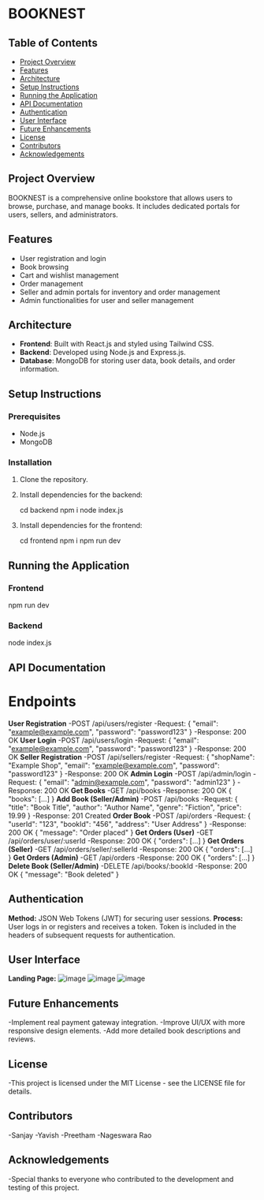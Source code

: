 # BOOKNEST

## Table of Contents
- [Project Overview](#project-overview)
- [Features](#features)
- [Architecture](#architecture)
- [Setup Instructions](#setup-instructions)
- [Running the Application](#running-the-application)
- [API Documentation](#api-documentation)
- [Authentication](#authentication)
- [User Interface](#user-interface)
- [Future Enhancements](#future-enhancements)
- [License](#license)
- [Contributors](#contributors)
- [Acknowledgements](#acknowledgements)

## Project Overview
BOOKNEST is a comprehensive online bookstore that allows users to browse, purchase, and manage books. It includes dedicated portals for users, sellers, and administrators.

## Features
- User registration and login
- Book browsing
- Cart and wishlist management
- Order management
- Seller and admin portals for inventory and order management
- Admin functionalities for user and seller management

## Architecture
- **Frontend**: Built with React.js and styled using Tailwind CSS.
- **Backend**: Developed using Node.js and Express.js.
- **Database**: MongoDB for storing user data, book details, and order information.

## Setup Instructions
### Prerequisites
- Node.js
- MongoDB

### Installation
1. Clone the repository.
2. Install dependencies for the backend:
   
   cd backend
   npm i
   node index.js
3. Install dependencies for the frontend:

   cd frontend
   npm i
   npm run dev
## Running the Application
### Frontend
   npm run dev
### Backend
   node index.js
## API Documentation
# Endpoints
**User Registration**
 -POST /api/users/register
 -Request: { "email": "example@example.com", "password": "password123" }
 -Response: 200 OK
**User Login**
 -POST /api/users/login
 -Request: { "email": "example@example.com", "password": "password123" }
 -Response: 200 OK
**Seller Registration**
 -POST /api/sellers/register
 -Request: { "shopName": "Example Shop", "email": "example@example.com", "password": "password123" }
 -Response: 200 OK
**Admin Login**
 -POST /api/admin/login
 -Request: { "email": "admin@example.com", "password": "admin123" }
 -Response: 200 OK
**Get Books**
 -GET /api/books
 -Response: 200 OK { "books": [...] }
**Add Book (Seller/Admin)**
 -POST /api/books
 -Request: { "title": "Book Title", "author": "Author Name", "genre": "Fiction", "price": 19.99 }
 -Response: 201 Created
**Order Book**
 -POST /api/orders
 -Request: { "userId": "123", "bookId": "456", "address": "User Address" }
 -Response: 200 OK { "message": "Order placed" }
**Get Orders (User)**
 -GET /api/orders/user/:userId
 -Response: 200 OK { "orders": [...] }
**Get Orders (Seller)**
 -GET /api/orders/seller/:sellerId
 -Response: 200 OK { "orders": [...] }
**Get Orders (Admin)**
 -GET /api/orders
 -Response: 200 OK { "orders": [...] }
**Delete Book (Seller/Admin)**
 -DELETE /api/books/:bookId
 -Response: 200 OK { "message": "Book deleted" }
## Authentication
**Method:** JSON Web Tokens (JWT) for securing user sessions.
**Process:**
User logs in or registers and receives a token.
Token is included in the headers of subsequent requests for authentication.
## User Interface
**Landing Page:** 
![image](https://github.com/user-attachments/assets/1c446e73-bd27-4763-a031-4d75880b8100)
![image](https://github.com/user-attachments/assets/b8a3cd1d-19ec-4f87-a6d2-2cb575304c71)
![image](https://github.com/user-attachments/assets/b1a09e73-dda4-4cee-befb-631cdb4709a7)
## Future Enhancements
 -Implement real payment gateway integration.
 -Improve UI/UX with more responsive design elements.
 -Add more detailed book descriptions and reviews.
## License
-This project is licensed under the MIT License - see the LICENSE file for details.
## Contributors
 -Sanjay 
 -Yavish 
 -Preetham 
 -Nageswara Rao 
## Acknowledgements
 -Special thanks to everyone who contributed to the development and testing of this project.
